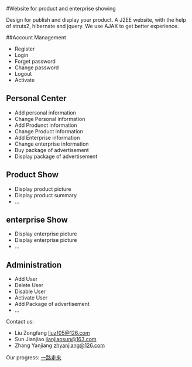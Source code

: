 #Website for product and enterprise showing

Design for publish and display your product. A J2EE website,  with the help of struts2, hibernate and jquery. We use AJAX to get better experience.  

##Account Management
* Register
* Login
* Forget password
* Change password
* Logout
* Activate

## Personal Center
* Add personal information
* Change Personal information
* Add Produnct information
* Change Product information
* Add Enterprise information
* Change enterprise information
* Buy package of advertisement 
* Display package of advertisement 

## Product Show 
* Display product picture
* Display product summary
* ...

## enterprise Show  
* Display enterprise picture
* Display enterprise picture 
* ...

## Administration
* Add User
* Delete User
* Disable User
* Activate User
* Add Package of advertisement
* ...

Contact us:  
* Liu Zongfang <liuzf05@126.com> 
* Sun Jianjiao <jianjiaosun@163.com>
* Zhang Yanjiang <zhyanjiang@126.com>

Our progress: [一路走来](https://github.com/unanao/58bancai.com/wiki/58Bancai-%E4%B8%80%E8%B7%AF%E8%B5%B0%E6%9D%A5/“一路走来”)
